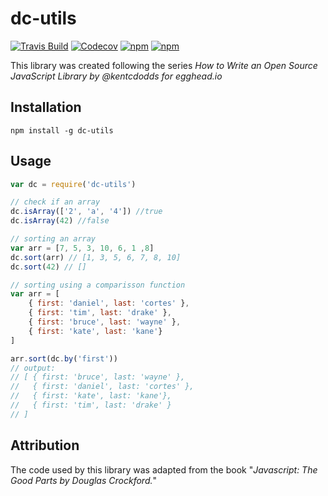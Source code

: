 # dc-utils
[![Travis Build](https://img.shields.io/travis/dcortes92/dc-utils.svg?maxAge=2592000)](https://travis-ci.org/dcortes92/dc-utils)
[![Codecov](https://img.shields.io/codecov/c/github/dcortes92/dc-utils.svg?maxAge=2592000)](https://codecov.io/github/dcortes92/dc-utils)
[![npm](https://img.shields.io/npm/dm/dc-utils.svg)](http://npm-stat.com/charts.html?package=dc-utils)
[![npm](https://img.shields.io/npm/v/dc-utils.svg)](https://www.npmjs.com/package/dc-utils)

This library was created following the series *How to Write an Open Source JavaScript Library by @kentcdodds for egghead.io*

## Installation

`npm install -g dc-utils`

## Usage

```javascript
var dc = require('dc-utils')

// check if an array
dc.isArray(['2', 'a', '4']) //true
dc.isArray(42) //false

// sorting an array
var arr = [7, 5, 3, 10, 6, 1 ,8]
dc.sort(arr) // [1, 3, 5, 6, 7, 8, 10]
dc.sort(42) // []

// sorting using a comparisson function
var arr = [
    { first: 'daniel', last: 'cortes' },
    { first: 'tim', last: 'drake' },
    { first: 'bruce', last: 'wayne' },
    { first: 'kate', last: 'kane'}
]

arr.sort(dc.by('first')) 
// output:
// [ { first: 'bruce', last: 'wayne' },
//   { first: 'daniel', last: 'cortes' },
//   { first: 'kate', last: 'kane'},
//   { first: 'tim', last: 'drake' }
// ]

```

## Attribution
The code used by this library was adapted from the book "_Javascript: The Good Parts by Douglas Crockford._"